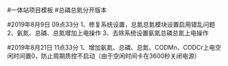 #一体站项目模板
#总磷总氮分开版本

#2019年8月9日 09点33分
1、修复系统设置，总氮总氮模块设置启用错乱问题
2、氨氮、总磷、总氮增加上电操作
3、去除系统设置氨氮总磷总氮上电操作

#2019年8月21日 11点33分
1、增加氨氮、总磷、总氮、CODMn、CODCr上电空闲时间置0，防止周期质控不启动（由于空闲时间卡在3600秒关闭电源）
